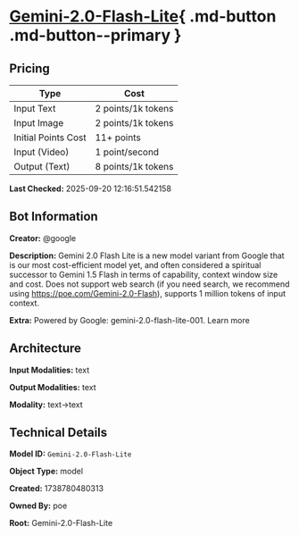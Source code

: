 # [Gemini-2.0-Flash-Lite](https://poe.com/Gemini-2.0-Flash-Lite){ .md-button .md-button--primary }

## Pricing

| Type | Cost |
|------|------|
| Input Text | 2 points/1k tokens |
| Input Image | 2 points/1k tokens |
| Initial Points Cost | 11+ points |
| Input (Video) | 1 point/second |
| Output (Text) | 8 points/1k tokens |

**Last Checked:** 2025-09-20 12:16:51.542158


## Bot Information

**Creator:** @google

**Description:** Gemini 2.0 Flash Lite is a new model variant from Google that is our most cost-efficient model yet, and often considered a spiritual successor to Gemini 1.5 Flash in terms of capability, context window size and cost. Does not support web search (if you need search, we recommend using https://poe.com/Gemini-2.0-Flash), supports 1 million tokens of input context.

**Extra:** Powered by Google: gemini-2.0-flash-lite-001. Learn more


## Architecture

**Input Modalities:** text

**Output Modalities:** text

**Modality:** text->text


## Technical Details

**Model ID:** `Gemini-2.0-Flash-Lite`

**Object Type:** model

**Created:** 1738780480313

**Owned By:** poe

**Root:** Gemini-2.0-Flash-Lite
